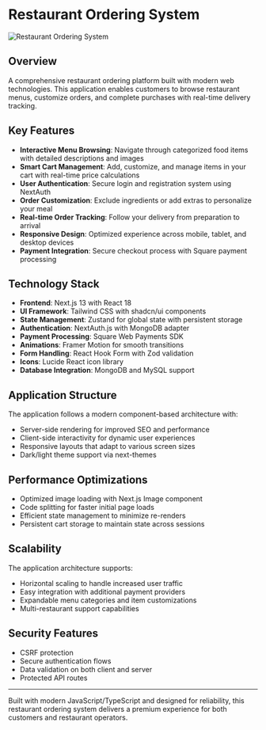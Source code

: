 # Restaurant Ordering System

![Restaurant Ordering System](https://images.unsplash.com/photo-1555396273-367ea4eb4db5?ixlib=rb-4.0.3&ixid=M3wxMjA3fDB8MHxwaG90by1wYWdlfHx8fGVufDB8fHx8fA%3D%3D&auto=format&fit=crop&w=1200&q=80)

## Overview

A comprehensive restaurant ordering platform built with modern web technologies. This application enables customers to browse restaurant menus, customize orders, and complete purchases with real-time delivery tracking.

## Key Features

- **Interactive Menu Browsing**: Navigate through categorized food items with detailed descriptions and images
- **Smart Cart Management**: Add, customize, and manage items in your cart with real-time price calculations
- **User Authentication**: Secure login and registration system using NextAuth
- **Order Customization**: Exclude ingredients or add extras to personalize your meal
- **Real-time Order Tracking**: Follow your delivery from preparation to arrival
- **Responsive Design**: Optimized experience across mobile, tablet, and desktop devices
- **Payment Integration**: Secure checkout process with Square payment processing

## Technology Stack

- **Frontend**: Next.js 13 with React 18
- **UI Framework**: Tailwind CSS with shadcn/ui components
- **State Management**: Zustand for global state with persistent storage
- **Authentication**: NextAuth.js with MongoDB adapter
- **Payment Processing**: Square Web Payments SDK
- **Animations**: Framer Motion for smooth transitions
- **Form Handling**: React Hook Form with Zod validation
- **Icons**: Lucide React icon library
- **Database Integration**: MongoDB and MySQL support

## Application Structure

The application follows a modern component-based architecture with:

- Server-side rendering for improved SEO and performance
- Client-side interactivity for dynamic user experiences
- Responsive layouts that adapt to various screen sizes
- Dark/light theme support via next-themes

## Performance Optimizations

- Optimized image loading with Next.js Image component
- Code splitting for faster initial page loads
- Efficient state management to minimize re-renders
- Persistent cart storage to maintain state across sessions

## Scalability

The application architecture supports:

- Horizontal scaling to handle increased user traffic
- Easy integration with additional payment providers
- Expandable menu categories and item customizations
- Multi-restaurant support capabilities

## Security Features

- CSRF protection
- Secure authentication flows
- Data validation on both client and server
- Protected API routes

---

Built with modern JavaScript/TypeScript and designed for reliability, this restaurant ordering system delivers a premium experience for both customers and restaurant operators.
